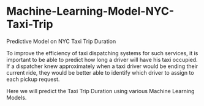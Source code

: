 # Machine-Learning-Model-NYC-Taxi-Trip
Predictive Model on NYC Taxi Trip Duration

To improve the efficiency of taxi dispatching systems for such services, it is important to be able to predict how long a driver will have his taxi occupied.
If a dispatcher knew approximately when a taxi driver would be ending their current ride, they would be better able to identify which driver to assign to each pickup request.

Here we will predict the Taxi Trip Duration using various Machine Learning Models.
